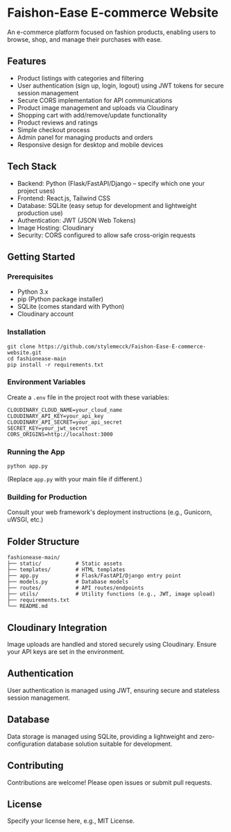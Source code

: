 


# Faishon-Ease E-commerce Website

An e-commerce platform focused on fashion products, enabling users to browse, shop, and manage their purchases with ease.

## Features

- Product listings with categories and filtering
- User authentication (sign up, login, logout) using JWT tokens for secure session management
- Secure CORS implementation for API communications
- Product image management and uploads via Cloudinary
- Shopping cart with add/remove/update functionality
- Product reviews and ratings
- Simple checkout process
- Admin panel for managing products and orders
- Responsive design for desktop and mobile devices

## Tech Stack

- Backend: Python (Flask/FastAPI/Django – specify which one your project uses)
- Frontend: React.js, Tailwind CSS
- Database: SQLite (easy setup for development and lightweight production use)
- Authentication: JWT (JSON Web Tokens)
- Image Hosting: Cloudinary
- Security: CORS configured to allow safe cross-origin requests

## Getting Started

### Prerequisites

- Python 3.x
- pip (Python package installer)
- SQLite (comes standard with Python)
- Cloudinary account

### Installation

```
git clone https://github.com/stylemecck/Faishon-Ease-E-commerce-website.git
cd fashionease-main
pip install -r requirements.txt
```

### Environment Variables

Create a `.env` file in the project root with these variables:

```
CLOUDINARY_CLOUD_NAME=your_cloud_name
CLOUDINARY_API_KEY=your_api_key
CLOUDINARY_API_SECRET=your_api_secret
SECRET_KEY=your_jwt_secret
CORS_ORIGINS=http://localhost:3000
```

### Running the App

```
python app.py
```
(Replace `app.py` with your main file if different.)

### Building for Production

Consult your web framework's deployment instructions (e.g., Gunicorn, uWSGI, etc.)

## Folder Structure

```
fashionease-main/
├── static/           # Static assets
├── templates/        # HTML templates
├── app.py            # Flask/FastAPI/Django entry point
├── models.py         # Database models
├── routes/           # API routes/endpoints
├── utils/            # Utility functions (e.g., JWT, image upload)
├── requirements.txt
└── README.md
```

## Cloudinary Integration

Image uploads are handled and stored securely using Cloudinary. Ensure your API keys are set in the environment.

## Authentication

User authentication is managed using JWT, ensuring secure and stateless session management.

## Database

Data storage is managed using SQLite, providing a lightweight and zero-configuration database solution suitable for development.

## Contributing

Contributions are welcome! Please open issues or submit pull requests.

## License

Specify your license here, e.g., MIT License.
```

